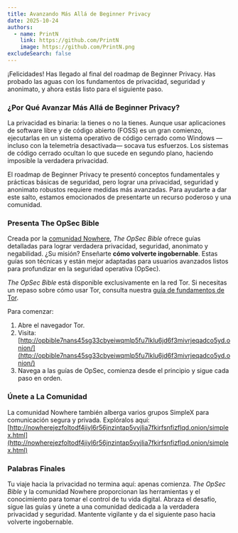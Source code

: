 ```yaml
---
title: Avanzando Más Allá de Beginner Privacy
date: 2025-10-24
authors:
  - name: PrintN
    link: https://github.com/PrintN
    image: https://github.com/PrintN.png
excludeSearch: false
---
```

¡Felicidades! Has llegado al final del roadmap de Beginner Privacy. Has probado las aguas con los fundamentos de privacidad, seguridad y anonimato, y ahora estás listo para el siguiente paso.

### ¿Por Qué Avanzar Más Allá de Beginner Privacy?
La privacidad es binaria: la tienes o no la tienes. Aunque usar aplicaciones de software libre y de código abierto (FOSS) es un gran comienzo, ejecutarlas en un sistema operativo de código cerrado como Windows —incluso con la telemetría desactivada— socava tus esfuerzos. Los sistemas de código cerrado ocultan lo que sucede en segundo plano, haciendo imposible la verdadera privacidad.

El roadmap de Beginner Privacy te presentó conceptos fundamentales y prácticas básicas de seguridad, pero lograr una privacidad, seguridad y anonimato robustos requiere medidas más avanzadas. Para ayudarte a dar este salto, estamos emocionados de presentarte un recurso poderoso y una comunidad.

### Presenta The OpSec Bible
Creada por la [comunidad Nowhere](http://nowherejezfoltodf4jiyl6r56jnzintap5vyjlia7fkirfsnfizflqd.onion/), *The OpSec Bible* ofrece guías detalladas para lograr verdadera privacidad, seguridad, anonimato y negabilidad. ¿Su misión? Enseñarte **cómo volverte ingobernable**. Estas guías son técnicas y están mejor adaptadas para usuarios avanzados listos para profundizar en la seguridad operativa (OpSec).

*The OpSec Bible* está disponible exclusivamente en la red Tor. Si necesitas un repaso sobre cómo usar Tor, consulta nuestra [guía de fundamentos de Tor](/articles/navigating-the-web-anonymously-a-guide-to-tor-basics).

Para comenzar:
1. Abre el navegador Tor.
2. Visita: [http://opbible7nans45sg33cbyeiwqmlp5fu7lklu6jd6f3mivrjeqadco5yd.onion/](http://opbible7nans45sg33cbyeiwqmlp5fu7lklu6jd6f3mivrjeqadco5yd.onion/)
3. Navega a las guías de OpSec, comienza desde el principio y sigue cada paso en orden.

### Únete a La Comunidad
La comunidad Nowhere también alberga varios grupos SimpleX para comunicación segura y privada. Explóralos aquí:
[http://nowherejezfoltodf4jiyl6r56jnzintap5vyjlia7fkirfsnfizflqd.onion/simplex.html](http://nowherejezfoltodf4jiyl6r56jnzintap5vyjlia7fkirfsnfizflqd.onion/simplex.html)

### Palabras Finales
Tu viaje hacia la privacidad no termina aquí: apenas comienza. *The OpSec Bible* y la comunidad Nowhere proporcionan las herramientas y el conocimiento para tomar el control de tu vida digital. Abraza el desafío, sigue las guías y únete a una comunidad dedicada a la verdadera privacidad y seguridad. Mantente vigilante y da el siguiente paso hacia volverte ingobernable.